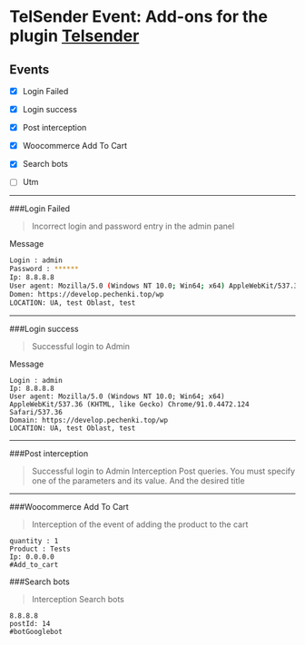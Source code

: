 
# TelSender Event: Add-ons for the plugin [Telsender](https://ru.wordpress.org/plugins/telsender/)

## Events
- [x] Login Failed 
- [x] Login success
- [x] Post interception
- [x] Woocommerce Add To Cart
- [x] Search bots
- [ ] Utm


---
###Login Failed
>Incorrect login and password entry in the admin panel

Message
```sh 📛 Failed login 📛:
Login : admin
Password : ******
Ip: 8.8.8.8
User agent: Mozilla/5.0 (Windows NT 10.0; Win64; x64) AppleWebKit/537.36 (KHTML, like Gecko) Chrome/91.0.4472.124 Safari/537.36        
Domen: https://develop.pechenki.top/wp       
LOCATION: UA, test Oblast, test
```   
---
###Login success
>Successful login to Admin

Message
```✅ Login success ✅:
Login : admin  
Ip: 8.8.8.8
User agent: Mozilla/5.0 (Windows NT 10.0; Win64; x64) AppleWebKit/537.36 (KHTML, like Gecko) Chrome/91.0.4472.124 Safari/537.36        
Domain: https://develop.pechenki.top/wp 
LOCATION: UA, test Oblast, test   
```   
---
###Post interception
>Successful login to Admin
> Interception Post queries.
> You must specify one of the parameters and its value.
> And the desired title

---
###Woocommerce Add To Cart
>Interception of the event of adding the product to the cart
> 
```🛒 Add to cart: 
quantity : 1
Product : Tests      
Ip: 0.0.0.0
#Add_to_cart
```

###Search bots
>Interception Search bots
>
```Visit Search bot Googlebot:  
8.8.8.8
postId: 14 
#botGooglebot
```


 
